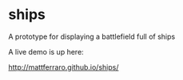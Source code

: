 # ships

A prototype for displaying a battlefield full of ships

A live demo is up here:

http://mattferraro.github.io/ships/
